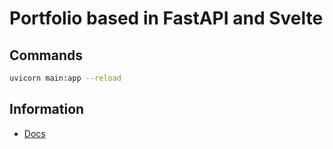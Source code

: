 # Portfolio based in FastAPI and Svelte

## Commands

```bash
uvicorn main:app --reload
```

## Information

- [Docs](http://127.0.0.1:8000/docs)

